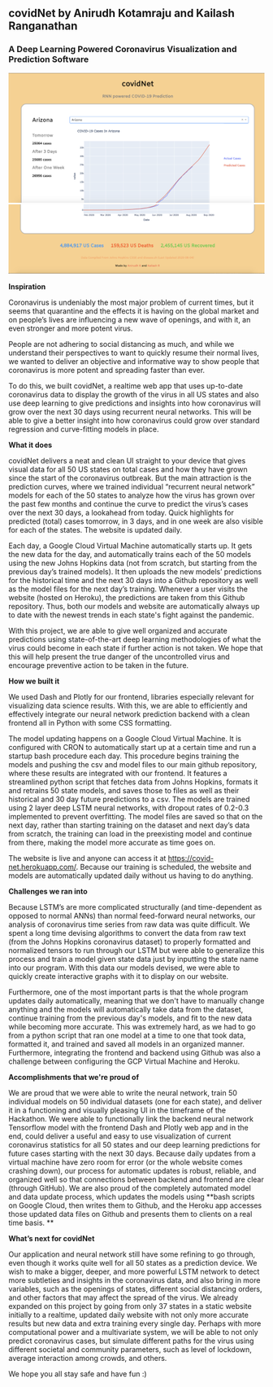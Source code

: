 ## covidNet by Anirudh Kotamraju and Kailash Ranganathan 
### A Deep Learning Powered Coronavirus Visualization and Prediction Software

<img src = "Images/top-half.png" alt = "Top Half of Website"> 
<img src = "Images/new-bottom-half.png" alt = "Top Half of Website"> 


**Inspiration**

Coronavirus is undeniably the most major problem of current times, but it seems that quarantine and the effects it is having on the global market and on people’s lives are influencing a new wave of openings, and with it, an even stronger and more potent virus. 

People are not adhering to social distancing as much, and while we understand their perspectives to want to quickly resume their normal lives, we wanted to deliver an objective and informative way to show people that coronavirus is more potent and spreading faster than ever. 

To do this, we built covidNet, a realtime web app that uses up-to-date coronavirus data to display the growth of the virus in all US states and also use deep learning to give predictions and insights into how coronavirus will grow over the next 30 days using recurrent neural networks. This will be able to give a better insight into how coronavirus could grow over standard regression and curve-fitting models in place.  

**What it does**

covidNet delivers a neat and clean UI straight to your device that gives visual data for all 50 US states on total cases and how they have grown since the start of the coronavirus outbreak. But the main attraction is the prediction curves, where we trained individual “recurrent neural network” models for each of the 50 states to analyze how the virus has grown over the past few months and continue the curve to predict the virus’s cases over the next 30 days, a lookahead from today. Quick highlights for predicted (total) cases tomorrow, in 3 days, and in one week are also visible for each of the states. The website is updated daily. 

Each day, a Google Cloud Virtual Machine automatically starts up. It gets the new data for the day, and automatically trains each of the 50 models using the new Johns Hopkins data (not from scratch, but starting from the previous day’s trained models). It then uploads the new models’ predictions for the historical time and the next 30 days into a Github repository as well as the model files for the next day’s training. Whenever a user visits the website (hosted on Heroku), the predictions are taken from this Github repository. Thus, both our models and website are automatically always up to date with the newest trends in each state's fight against the pandemic. 

With this project, we are able to give well organized and accurate predictions using state-of-the-art deep learning methodologies of what the virus could become in each state if further action is not taken. We hope that this will help present the true danger of the uncontrolled virus and encourage preventive action to be taken in the future. 

**How we built it**

We used Dash and Plotly for our frontend, libraries especially relevant for visualizing data science results. With this, we are able to efficiently and effectively integrate our neural network prediction backend with a clean frontend all in Python with some CSS formatting. 

The model updating happens on a Google Cloud Virtual Machine. It is configured with CRON to automatically start up at a certain time and run a startup bash procedure each day. This procedure begins training the models and pushing the csv and model files to our main github repository, where these results are integrated with our frontend. It features a streamlined python script that fetches data from Johns Hopkins, formats it and retrains 50 state models, and saves those to files as well as their historical and 30 day future predictions to a csv.  The models are trained using 2 layer deep LSTM neural networks, with dropout rates of 0.2-0.3 implemented to prevent overfitting. The model files are saved so that on the next day, rather than starting training on the dataset and next day’s data from scratch, the training can load in the preexisting model and continue from there, making the model more accurate as time goes on. 

The website is live and anyone can access it at https://covid-net.herokuapp.com/. Because our training is scheduled, the website and models are automatically updated daily without us having to do anything. 

**Challenges we ran into**

Because LSTM’s are more complicated structurally (and time-dependent as opposed to normal ANNs) than normal feed-forward neural networks, our analysis of coronavirus time series from raw data was quite difficult. We spent a long time devising algorithms to convert the data from raw text (from the Johns Hopkins coronavirus dataset) to properly formatted and normalized tensors to run through our LSTM but were able to generalize this process and train a model given state data just by inputting the state name into our program. With this data our models devised, we were able to quickly create interactive graphs with it to display on our website. 

Furthermore, one of the most important parts is that the whole program updates daily automatically, meaning that we don't have to manually change anything and the models will automatically take data from the dataset, continue training from the previous day's models, and fit to the new data while becoming more accurate. This was extremely hard, as we had to go from a python script that ran one model at a time to one that took data, formatted it, and trained and saved all models in an organized manner. Furthermore, integrating the frontend and backend using Github was also a challenge between configuring the GCP Virtual Machine and Heroku. 

**Accomplishments that we're proud of**

We are proud that we were able to write the neural network, train 50 individual models on 50 individual datasets (one for each state), and deliver it in a functioning and visually pleasing UI in the timeframe of the Hackathon. We were able to functionally link the backend neural network Tensorflow model with the frontend Dash and Plotly web app and in the end, could deliver a useful and easy to use visualization of current coronavirus statistics for all 50 states and our deep learning predictions for future cases starting with the next 30 days. Because daily updates from a virtual machine have zero room for error (or the whole website comes crashing down), our process for automatic updates is robust, reliable, and organized well so that connections between backend and frontend are clear (through GitHub). We are also proud of the completely automated model and data update process, which updates the models using **bash scripts on Google Cloud, then writes them to Github, and the Heroku app accesses those updated data files on Github and presents them to clients on a real time basis. **

**What’s next for covidNet**

Our application and neural network still have some refining to go through, even though it works quite well for all 50 states as a prediction device. We wish to make a bigger, deeper, and more powerful LSTM network to detect more subtleties and insights in the coronavirus data, and also bring in more variables, such as the openings of states, different social distancing orders, and other factors that may affect the spread of the virus. We already expanded on this project by going from only 37 states in a static website initially to a realtime, updated daily website with not only more accurate results but new data and extra training every single day. Perhaps with more computational power and a multivariate system, we will be able to not only predict coronavirus cases, but simulate different paths for the virus using different societal and community parameters, such as level of lockdown, average interaction among crowds, and others. 

We hope you all stay safe and have fun :)
